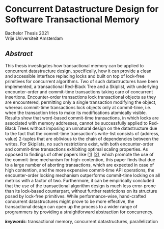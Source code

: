 # Concurrent Datastructure Design for Software Transactional Memory

Bachelor Thesis 2021    
Vrije Universiteit Amsterdam   

## _Abstract_

This thesis investigates how transactional memory can be applied to concurrent datastructure design, specifically, how it can provide a clean and accessible interface replacing locks and built on top of lock-free primitives for concurrent algorithms. Two of such datastructures have been implemented, a transactional Red-Black Tree and a Skiplist, with underlying encounter-order and commit-time transactions taking care of concurrent insertions. Encounter-order transactions lock transactional objects as they are encountered, permitting only a single transaction modifying the object, whereas commit-time transactions lock objects only at commit-time, i.e. when the transaction tries to make its modifications atomically visible. Results show that word-based commit-time transactions, in which locks are associated with memory addresses, cannot be successfully applied to Red-Black Trees without imposing an unnatural design on the datastructure due to the fact that the commit-time transaction's write-list consists of (address, value) 2-tuples that are oblivious to the chain of dependencies between the writes. For Skiplists, no such restrictions exist, with both encounter-order and commit-time transactions exhibiting optimal scaling properties. As opposed to findings of other papers like [[1]](https://www.cs.tau.ac.il/~shanir/nir-pubs-web/Papers/TRANSACT06.pdf) [[2]](https://dcl.epfl.ch/site/_media/education/4.pdf), which promote the use of the commit-time mechanism for high-contention, this paper finds that due to a large number of aborting transactions, which are expected in case of high contention, and the more expensive commit-time API operations, the encounter-order locking mechanism outperforms commit-time locking on all metrics with a factor of two. Furthermore, it can be empirically concluded that the use of the transactional algorithm design is much less error-prone than its lock-based counterpart, without further restrictions on its structure posed by lock-free primitives. While performance-wise, hand-crafted concurrent datastructures might prove to be more effective, the transactional design can open up the process to a wider range of programmers by providing a straightforward abstraction for concurrency.

_**keywords**_: transactional memory, concurrent datastructures, parallelization
